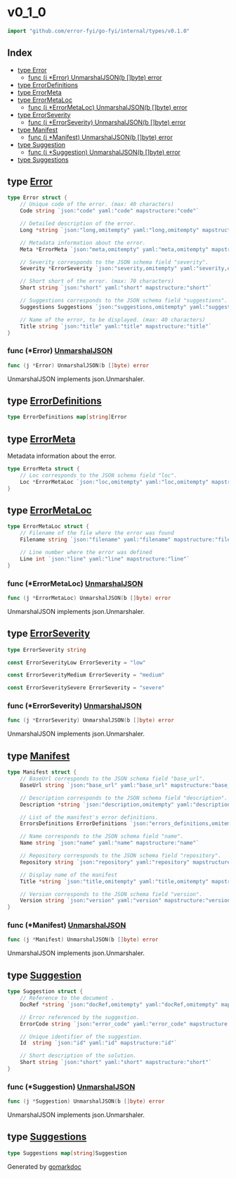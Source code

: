 <!-- Code generated by gomarkdoc. DO NOT EDIT -->

# v0\_1\_0

```go
import "github.com/error-fyi/go-fyi/internal/types/v0.1.0"
```

## Index

- [type Error](<#Error>)
  - [func \(j \*Error\) UnmarshalJSON\(b \[\]byte\) error](<#Error.UnmarshalJSON>)
- [type ErrorDefinitions](<#ErrorDefinitions>)
- [type ErrorMeta](<#ErrorMeta>)
- [type ErrorMetaLoc](<#ErrorMetaLoc>)
  - [func \(j \*ErrorMetaLoc\) UnmarshalJSON\(b \[\]byte\) error](<#ErrorMetaLoc.UnmarshalJSON>)
- [type ErrorSeverity](<#ErrorSeverity>)
  - [func \(j \*ErrorSeverity\) UnmarshalJSON\(b \[\]byte\) error](<#ErrorSeverity.UnmarshalJSON>)
- [type Manifest](<#Manifest>)
  - [func \(j \*Manifest\) UnmarshalJSON\(b \[\]byte\) error](<#Manifest.UnmarshalJSON>)
- [type Suggestion](<#Suggestion>)
  - [func \(j \*Suggestion\) UnmarshalJSON\(b \[\]byte\) error](<#Suggestion.UnmarshalJSON>)
- [type Suggestions](<#Suggestions>)


<a name="Error"></a>
## type [Error](<https://github.com/error-fyi/go-fyi/blob/main/internal/types/v0.1.0/types.go#L9-L30>)



```go
type Error struct {
    // Unique code of the error. (max: 40 characters)
    Code string `json:"code" yaml:"code" mapstructure:"code"`

    // Detailed description of the error.
    Long *string `json:"long,omitempty" yaml:"long,omitempty" mapstructure:"long,omitempty"`

    // Metadata information about the error.
    Meta *ErrorMeta `json:"meta,omitempty" yaml:"meta,omitempty" mapstructure:"meta,omitempty"`

    // Severity corresponds to the JSON schema field "severity".
    Severity *ErrorSeverity `json:"severity,omitempty" yaml:"severity,omitempty" mapstructure:"severity,omitempty"`

    // Short short of the error. (max: 70 characters)
    Short string `json:"short" yaml:"short" mapstructure:"short"`

    // Suggestions corresponds to the JSON schema field "suggestions".
    Suggestions Suggestions `json:"suggestions,omitempty" yaml:"suggestions,omitempty" mapstructure:"suggestions,omitempty"`

    // Name of the error, to be displayed. (max: 40 characters)
    Title string `json:"title" yaml:"title" mapstructure:"title"`
}
```

<a name="Error.UnmarshalJSON"></a>
### func \(\*Error\) [UnmarshalJSON](<https://github.com/error-fyi/go-fyi/blob/main/internal/types/v0.1.0/types.go#L121>)

```go
func (j *Error) UnmarshalJSON(b []byte) error
```

UnmarshalJSON implements json.Unmarshaler.

<a name="ErrorDefinitions"></a>
## type [ErrorDefinitions](<https://github.com/error-fyi/go-fyi/blob/main/internal/types/v0.1.0/types.go#L32>)



```go
type ErrorDefinitions map[string]Error
```

<a name="ErrorMeta"></a>
## type [ErrorMeta](<https://github.com/error-fyi/go-fyi/blob/main/internal/types/v0.1.0/types.go#L35-L38>)

Metadata information about the error.

```go
type ErrorMeta struct {
    // Loc corresponds to the JSON schema field "loc".
    Loc *ErrorMetaLoc `json:"loc,omitempty" yaml:"loc,omitempty" mapstructure:"loc,omitempty"`
}
```

<a name="ErrorMetaLoc"></a>
## type [ErrorMetaLoc](<https://github.com/error-fyi/go-fyi/blob/main/internal/types/v0.1.0/types.go#L40-L46>)



```go
type ErrorMetaLoc struct {
    // Filename of the file where the error was found
    Filename string `json:"filename" yaml:"filename" mapstructure:"filename"`

    // Line number where the error was defined
    Line int `json:"line" yaml:"line" mapstructure:"line"`
}
```

<a name="ErrorMetaLoc.UnmarshalJSON"></a>
### func \(\*ErrorMetaLoc\) [UnmarshalJSON](<https://github.com/error-fyi/go-fyi/blob/main/internal/types/v0.1.0/types.go#L154>)

```go
func (j *ErrorMetaLoc) UnmarshalJSON(b []byte) error
```

UnmarshalJSON implements json.Unmarshaler.

<a name="ErrorSeverity"></a>
## type [ErrorSeverity](<https://github.com/error-fyi/go-fyi/blob/main/internal/types/v0.1.0/types.go#L48>)



```go
type ErrorSeverity string
```

<a name="ErrorSeverityLow"></a>

```go
const ErrorSeverityLow ErrorSeverity = "low"
```

<a name="ErrorSeverityMedium"></a>

```go
const ErrorSeverityMedium ErrorSeverity = "medium"
```

<a name="ErrorSeveritySevere"></a>

```go
const ErrorSeveritySevere ErrorSeverity = "severe"
```

<a name="ErrorSeverity.UnmarshalJSON"></a>
### func \(\*ErrorSeverity\) [UnmarshalJSON](<https://github.com/error-fyi/go-fyi/blob/main/internal/types/v0.1.0/types.go#L55>)

```go
func (j *ErrorSeverity) UnmarshalJSON(b []byte) error
```

UnmarshalJSON implements json.Unmarshaler.

<a name="Manifest"></a>
## type [Manifest](<https://github.com/error-fyi/go-fyi/blob/main/internal/types/v0.1.0/types.go#L174-L195>)



```go
type Manifest struct {
    // BaseUrl corresponds to the JSON schema field "base_url".
    BaseUrl string `json:"base_url" yaml:"base_url" mapstructure:"base_url"`

    // Description corresponds to the JSON schema field "description".
    Description *string `json:"description,omitempty" yaml:"description,omitempty" mapstructure:"description,omitempty"`

    // List of the manifest's error definitions.
    ErrorsDefinitions ErrorDefinitions `json:"errors_definitions,omitempty" yaml:"errors_definitions,omitempty" mapstructure:"errors_definitions,omitempty"`

    // Name corresponds to the JSON schema field "name".
    Name string `json:"name" yaml:"name" mapstructure:"name"`

    // Repository corresponds to the JSON schema field "repository".
    Repository string `json:"repository" yaml:"repository" mapstructure:"repository"`

    // Display name of the manifest
    Title *string `json:"title,omitempty" yaml:"title,omitempty" mapstructure:"title,omitempty"`

    // Version corresponds to the JSON schema field "version".
    Version string `json:"version" yaml:"version" mapstructure:"version"`
}
```

<a name="Manifest.UnmarshalJSON"></a>
### func \(\*Manifest\) [UnmarshalJSON](<https://github.com/error-fyi/go-fyi/blob/main/internal/types/v0.1.0/types.go#L198>)

```go
func (j *Manifest) UnmarshalJSON(b []byte) error
```

UnmarshalJSON implements json.Unmarshaler.

<a name="Suggestion"></a>
## type [Suggestion](<https://github.com/error-fyi/go-fyi/blob/main/internal/types/v0.1.0/types.go#L74-L86>)



```go
type Suggestion struct {
    // Reference to the document .
    DocRef *string `json:"docRef,omitempty" yaml:"docRef,omitempty" mapstructure:"docRef,omitempty"`

    // Error referenced by the suggestion.
    ErrorCode string `json:"error_code" yaml:"error_code" mapstructure:"error_code"`

    // Unique identifier of the suggestion.
    Id  string `json:"id" yaml:"id" mapstructure:"id"`

    // Short description of the solution.
    Short string `json:"short" yaml:"short" mapstructure:"short"`
}
```

<a name="Suggestion.UnmarshalJSON"></a>
### func \(\*Suggestion\) [UnmarshalJSON](<https://github.com/error-fyi/go-fyi/blob/main/internal/types/v0.1.0/types.go#L89>)

```go
func (j *Suggestion) UnmarshalJSON(b []byte) error
```

UnmarshalJSON implements json.Unmarshaler.

<a name="Suggestions"></a>
## type [Suggestions](<https://github.com/error-fyi/go-fyi/blob/main/internal/types/v0.1.0/types.go#L112>)



```go
type Suggestions map[string]Suggestion
```

Generated by [gomarkdoc](<https://github.com/princjef/gomarkdoc>)
